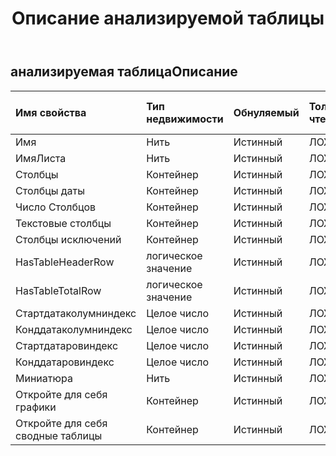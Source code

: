 ﻿---
title: Описание анализируемой таблицы
second_title: Aspose.Cells Cloud Documen
type: docs
url: /ru/specification/model/analyzedtabledescription/
description: "Aspose.Cells Спецификация облачной модели: AnalysedTableDescription. Легко обрабатывайте Excel и другие документы электронных таблиц с помощью таких функций, как открытие, создание, редактирование, разделение, слияние, сравнение и преобразование."
weight: 50
---
## **анализируемая таблицаОписание**

 

| Имя свойства| Тип недвижимости| Обнуляемый| Только чтение| Значение по умолчанию| Описание|
|:- |:- |:- |:- |:- |:- |
| Имя| Нить| Истинный| ЛОЖЬ|||
| ИмяЛиста| Нить| Истинный| ЛОЖЬ|||
| Столбцы| Контейнер| Истинный| ЛОЖЬ|||
| Столбцы даты| Контейнер| Истинный| ЛОЖЬ|||
| Число Столбцов| Контейнер| Истинный| ЛОЖЬ|||
| Текстовые столбцы| Контейнер| Истинный| ЛОЖЬ|||
| Столбцы исключений| Контейнер| Истинный| ЛОЖЬ|||
| HasTableHeaderRow| логическое значение| Истинный| ЛОЖЬ|||
| HasTableTotalRow| логическое значение| Истинный| ЛОЖЬ|||
| Стартдатаколумниндекс| Целое число| Истинный| ЛОЖЬ|||
| Конддатаколумниндекс| Целое число| Истинный| ЛОЖЬ|||
| Стартдатаровиндекс| Целое число| Истинный| ЛОЖЬ|||
| Конддатаровиндекс| Целое число| Истинный| ЛОЖЬ|||
| Миниатюра| Нить| Истинный| ЛОЖЬ|| База64Строка|
| Откройте для себя графики| Контейнер| Истинный| ЛОЖЬ|||
| Откройте для себя сводные таблицы| Контейнер| Истинный| ЛОЖЬ|||

